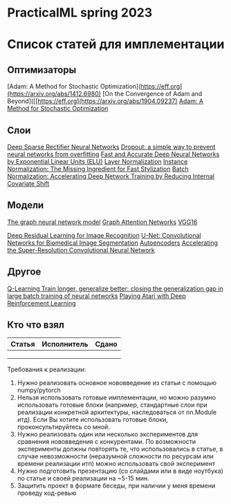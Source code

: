 # PracticalML spring 2023
# Список статей для имплементации

## Оптимизаторы
[Adam: A Method for Stochastic Optimization](https://eff.org](https://arxiv.org/abs/1412.6980)
[On the Convergence of Adam and Beyond]([[https://eff.org](https://arxiv.org/abs/1904.09237)
[Adam: A Method for Stochastic Optimization]([https://eff.org](https://arxiv.org/abs/1412.6980))

## Слои
[Deep Sparse Rectifier Neural Networks](http://proceedings.mlr.press/v15/glorot11a/glorot11a.pdf)
[Dropout: a simple way to prevent neural networks from overfitting](https://jmlr.org/papers/volume15/srivastava14a/srivastava14a.pdf)
[Fast and Accurate Deep Neural Networks by Exponential Linear Units (ELU)]()
[Layer Normalization](https://arxiv.org/abs/1607.06450)
[Instance Normalization: The Missing Ingredient for Fast Stylization](https://arxiv.org/abs/1607.08022)
[Batch Normalization: Accelerating Deep Network Training by Reducing Internal Covariate Shift](https://arxiv.org/abs/1502.03167)

## Модели
[The graph neural network model](https://citeseerx.ist.psu.edu/viewdoc/download?doi=10.1.1.1015.7227&rep=rep1&type=pdf)
[Graph Attention Networks](https://arxiv.org/abs/1710.10903)
[VGG16](https://arxiv.org/abs/1505.06798)

[Deep Residual Learning for Image Recognition](https://arxiv.org/abs/1512.03385)
[U-Net: Convolutional Networks for Biomedical Image Segmentation](https://arxiv.org/abs/1505.04597)
[Autoencoders](https://arxiv.org/pdf/2003.05991.pdf)
[Accelerating the Super-Resolution Convolutional Neural Network](https://arxiv.org/abs/1608.00367)

## Другое
[Q-Learning ](https://link.springer.com/content/pdf/10.1007/BF00992698.pdf)
[Train longer, generalize better: closing the generalization gap in large batch training of neural networks](https://arxiv.org/abs/1705.08741)
[Playing Atari with Deep Reinforcement Learning](https://arxiv.org/pdf/1312.5602.pdf)

## Кто что взял
 Статья | Исполнитель | Сдано  |
|--------|-------------|-------|
|        |             |       | 
|        |             |       |
|        |             |       |

Требования к реализации:
1.  Нужно реализовать основное нововведение из статьи с помощью numpy/pytorch
1.  Нельзя использовать готовые имплементации, но можно разумно 
    использовать готовые блоки (например, стандартные слои при реализации 
    конкретной архитектуры, наследоваться от nn.Module итд). Если Вы хотите использовать
    готовые блоки, проконсультируйтесь со мной.
2.  Нужно реализовать один или несколько экспериментов для сравнения нововведения 
    с конкурентами. По возможности эксперименты должны повторять те, что использовались 
    в статье, в случае невозможности (неразумной сложности по ресурсам или 
    времени реализации итп) можно использовать свой эксперимент
3.  Нужно подготовить презентацию (со слайдами или в виде ноутбука) по статье и своей реализации на ~5-15 мин.
4.  Защитить проект в формате беседы, при наличии у меня времени проведу код-ревью
